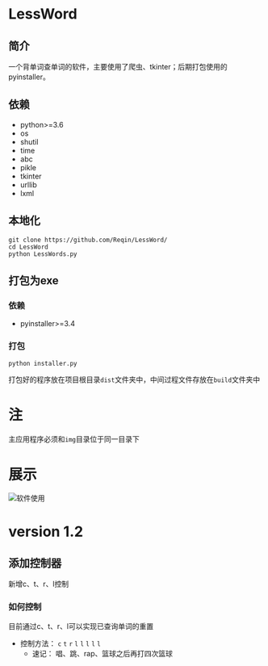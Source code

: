 # LessWord
## 简介
一个背单词查单词的软件，主要使用了爬虫、tkinter；后期打包使用的pyinstaller。
## 依赖
* python>=3.6
* os
* shutil
* time
* abc
* pikle
* tkinter
* urllib
* lxml
## 本地化
```
git clone https://github.com/Reqin/LessWord/
cd LessWord
python LessWords.py
```
## 打包为exe
### 依赖
* pyinstaller>=3.4
### 打包
```
python installer.py
```
打包好的程序放在项目根目录`dist`文件夹中，中间过程文件存放在`build`文件夹中

# 注
主应用程序必须和`img`目录位于同一目录下

# 展示
![软件使用](https://user-images.githubusercontent.com/27119852/59552488-38bb5180-8fba-11e9-8dd0-8d8eb4d6d883.gif)

# version 1.2
## 添加控制器
新增c、t、r、l控制
### 如何控制
目前通过c、t、r、l可以实现已查询单词的重置
* 控制方法：
  `c` `t` `r` `l` `l` `l` `l` `l`
  * 速记：
    唱、跳、rap、篮球之后再打四次篮球
  
